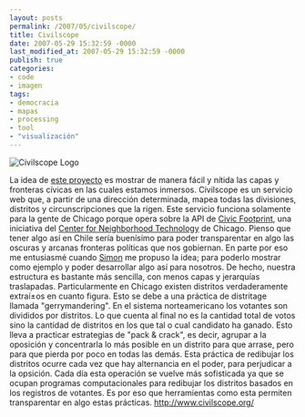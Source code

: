 ```yaml
---
layout: posts
permalink: /2007/05/civilscope/
title: Civilscope
date: 2007-05-29 15:32:59 -0000
last_modified_at: 2007-05-29 15:32:59 -0000
publish: true
categories:
- code
- imagen
tags:
- democracia
- mapas
- processing
- tool
- "visualización"
---
```

![Civilscope Logo](http://www.herbertspencer.net/wp/wp-content/uploads/2007/05/square-logo.gif)

La idea de [este proyecto](http://www.civilscope.org/) es mostrar de manera fácil y ní­tida las capas y fronteras cí­vicas en las cuales estamos inmersos. Civilscope es un servicio web que, a partir de una dirección determinada, mapea todas las divisiones, distritos y circunscripciones que la rigen. Este servicio funciona solamente para la gente de Chicago porque opera sobre la API de [Civic Footprint](http://www.civicfootprint.org/), una iniciativa del [Center for Neighborhood Technology](http://www.cnt.org/) de Chicago. Pienso que tener algo así­ en Chile serí­a buení­simo para poder transparentar en algo las oscuras y arcanas fronteras polí­ticas que nos gobiernan. En parte por eso me entusiasmé cuando [Simon](http://www.currentform.com/) me propuso la idea; para poderlo mostrar como ejemplo y poder desarrollar algo así­ para nosotros. De hecho, nuestra estructura es bastante más sencilla, con menos capas y jerarquí­as traslapadas. Particularmente en Chicago existen distritos verdaderamente extraí±os en cuanto figura. Esto se debe a una práctica de distritage llamada "gerrymandering". En el sistema norteamericano los votantes son divididos por distritos. Lo que cuenta al final no es la cantidad total de votos sino la cantidad de distritos en los que tal o cual candidato ha ganado. Esto lleva a practicar estrategias de "pack & crack", es decir, agrupar a la oposición y concentrarla lo más posible en un distrito para que arrase, pero para que pierda por poco en todas las demás. Esta práctica de redibujar los distritos ocurre cada vez que hay alternancia en el poder, para perjudicar a la opsición. Cada dí­a esta operación se vuelve más sofisticada ya que se ocupan programas computacionales para redibujar los distritos basados en los registros de votantes. Es por eso que herramientas como esta permiten transparentar en algo estas prácticas. <http://www.civilscope.org/>
